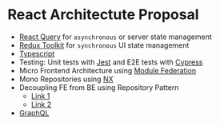 # React Architectute Proposal

 - [React Query](https://react-query.tanstack.com/) for `asynchronous` or server state management
 - [Redux Toolkit](https://redux-toolkit.js.org/) for `synchronous` UI state management 
 - [Typescript](https://www.typescriptlang.org/)
 - Testing: Unit tests with [Jest](https://jestjs.io/es-ES/) and E2E tests with [Cypress](https://www.cypress.io/)
 - Micro Frontend Architecture using [Module Federation](https://survivejs.com/webpack/output/module-federation/)
 - Mono Repositories using [NX](https://nx.dev/)
 - Decoupling FE from BE using Repository Pattern
   - [Link 1](https://www.benlugavere.com/architecture/repositories/data/2019/10/27/understanding-repositories.html)
   - [Link 2](https://medium.com/@pererikbergman/repository-design-pattern-e28c0f3e4a30)
 - [GraphQL](https://graphql.org/)
